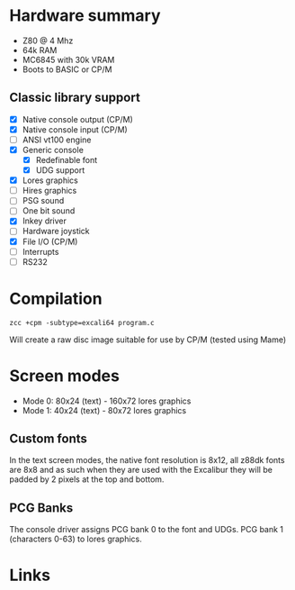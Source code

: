 # Hardware summary

* Z80 @ 4 Mhz
* 64k RAM
* MC6845 with 30k VRAM
* Boots to BASIC or CP/M


## Classic library support

* [x] Native console output (CP/M)
* [x] Native console input (CP/M)
* [ ] ANSI vt100 engine
* [x] Generic console
    * [x] Redefinable font 
    * [x] UDG support
* [x] Lores graphics
* [ ] Hires graphics
* [ ] PSG sound
* [ ] One bit sound
* [x] Inkey driver
* [ ] Hardware joystick
* [x] File I/O (CP/M)
* [ ] Interrupts
* [ ] RS232

# Compilation

    zcc +cpm -subtype=excali64 program.c

Will create a raw disc image suitable for use by CP/M (tested using Mame)

# Screen modes

* Mode 0: 80x24 (text) - 160x72 lores graphics
* Mode 1: 40x24 (text) - 80x72 lores graphics

## Custom fonts

In the text screen modes, the native font resolution is 8x12, all z88dk fonts are 8x8 and as such when they are used with the Excalibur they will be padded by 2 pixels at the top and bottom.

## PCG Banks

The console driver assigns PCG bank 0 to the font and UDGs. PCG bank 1 (characters 0-63) to lores graphics.

# Links

